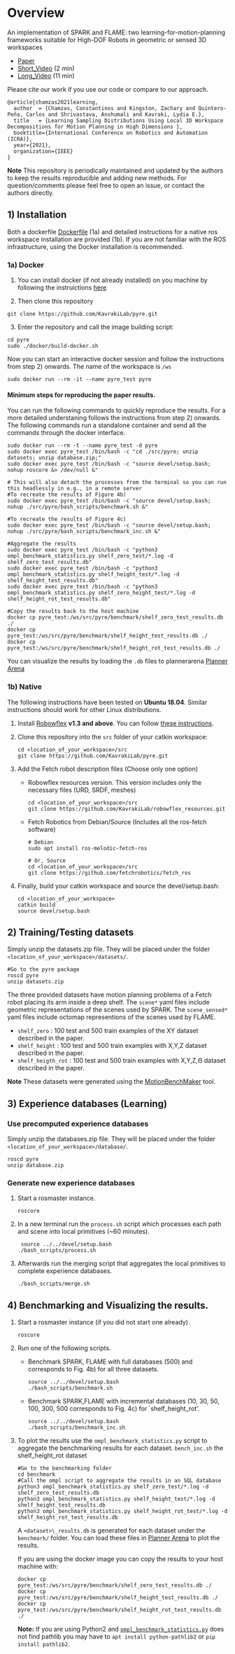 # Overview
An implementation of SPARK and FLAME: two learning-for-motion-planning frameworks suitable for High-DOF Robots in geometric or sensed 3D workspaces

- [Paper](https://arxiv.org/abs/2010.15335)
- [Short_Video](https://youtu.be/cH4_lIjjs58) (2 min)
- [Long_Video](https://youtu.be/DP0376NNHQo) (11 min)

Please cite our work if you use our code or compare to our approach.
```
@article{chamzas2021learning,
  author  = {Chamzas, Constantinos and Kingston, Zachary and Quintero-Peña, Carlos and Shrivastava, Anshumali and Kavraki, Lydia E.},
  title   = {Learning Sampling Distributions Using Local 3D Workspace Decompositions for Motion Planning in High Dimensions },
  booktitle={International Conference on Robotics and Automation (ICRA)},
  year={2021},
  organization={IEEE}
}
```

**Note** This repository is periodically maintained and updated by the authors to keep the results reproducible and adding new methods. For question/comments please feel free to open an issue, or contact the authors directly.   

## 1) Installation 
Both a dockerfile [Dockerfile](https://github.com/pyre/docker/DockerFile) (1a) and detailed instructions for a native ros workspace installation are provided (1b). If you are not familiar with the ROS infrastructure, using the Docker installation is recommended.

### 1a) Docker
   1. You can install docker (if not already installed) on you machine by following the instruictions [here](https://docs.docker.com/get-docker/)

   2. Then clone this repository
   
   ```
   git clone https://github.com/KavrakiLab/pyre.git
   ```

   3. Enter the repository and call the image building script:

   ```
   cd pyre 
   sudo ./docker/build-docker.sh
   ```
 
Now you can start an interactive docker session and follow the instructions from step 2) onwards.
The name of the workspace is `/ws`

```
sudo docker run --rm -it --name pyre_test pyre
```

#### Minimum steps for reproducing the paper results. 
You can run the following commands to quickly reproduce the results. For a more detailed understaning follows the instructions from step 2) onwards. 
The following commands run a standalone container and send all the commands through the docker interface.

```
sudo docker run --rm -t --name pyre_test -d pyre
sudo docker exec pyre_test /bin/bash -c "cd ./src/pyre; unzip datasets; unzip database.zip;"
sudo docker exec pyre_test /bin/bash -c "source devel/setup.bash; nohup roscore &> /dev/null &"

# This will also detach the processes from the terminal so you can run this headlessly in e.g., in a remote server
#To recreate the results of Figure 4b) 
sudo docker exec pyre_test /bin/bash -c "source devel/setup.bash; nohup ./src/pyre/bash_scripts/benchmark.sh &"

#To recreate the results of Figure 4c) 
sudo docker exec pyre_test /bin/bash -c "source devel/setup.bash; nohup ./src/pyre/bash_scripts/benchmark_inc.sh &"

#Aggregate the results
sudo docker exec pyre_test /bin/bash -c "python3 ompl_benchmark_statistics.py shelf_zero_test/*.log -d shelf_zero_test_results.db"
sudo docker exec pyre_test /bin/bash -c "python3 ompl_benchmark_statistics.py shelf_height_test/*.log -d shelf_height_test_results.db"
sudo docker exec pyre_test /bin/bash -c "python3 ompl_benchmark_statistics.py shelf_zero_height_test/*.log -d shelf_height_rot_test_results.db"

#Copy the results back to the host machine
docker cp pyre_test:/ws/src/pyre/benchmark/shelf_zero_test_results.db ./ 
docker cp pyre_test:/ws/src/pyre/benchmark/shelf_height_test_results.db ./
docker cp pyre_test:/ws/src/pyre/benchmark/shelf_height_rot_test_results.db ./
```
You can visualize the results by loading the `.db` files to plannerarena [Planner Arena](http://plannerarena.org/)
 
### 1b) Native 

The following instructions have been tested on **Ubuntu 18.04**. Similar
instructions should work for other Linux distributions.
1. Install [Robowflex](https://github.com/KavrakiLab/robowflex) **v1.3 and above**. You can follow [these instructions](https://kavrakilab.github.io/robowflex/md__home_runner_work_robowflex_robowflex__8docs_markdown_installation.html). 

2. Clone this repository into the `src` folder of your catkin workspace:

   ```
   cd <location_of_your_workspace>/src
   git clone https://github.com/KavrakiLab/pyre.git
   ```
3. Add the Fetch robot description files (Choose only one option) 
     - Robowflex resources version. This version includes only the necessary files (URD, SRDF, meshes) 
       ```
       cd <location_of_your_workspace>/src
       git clone https://github.com/KavrakiLab/robowflex_resources.git
       ```
     - Fetch Robotics from Debian/Source (Includes all the ros-fetch software)
       ```
       # Debian
       sudo apt install ros-melodic-fetch-ros

       # Or, Source
       cd <location_of_your_workspace>/src
       git clone https://github.com/fetchrobotics/fetch_ros
       ```
4. Finally, build your catkin workspace and source the devel/setup.bash:
   ```
   cd <location_of_your_workspace>
   catkin build
   source devel/setup.bash
   ```

## 2) Training/Testing datasets

Simply unzip the datasets.zip file. They will be placed under the folder `<location_of_your_workspace>/datasets/`.
```
#Go to the pyre package
roscd pyre
unzip datasets.zip
```

The three provided datasets have motion planning problems of a Fetch robot placing its arm inside a deep shelf. 
The `scene*`  yaml files include geometric representations of the scenes used by SPARK.
The `scene_sensed*` yaml files include octomap representions  of the scenes used by FLAME.  

- `shelf_zero` : 100 test and 500 train examples of the XY dataset described in the paper. 
- `shelf_height` : 100 test and 500 train examples with X,Y,Z dataset described in the paper. 
- `shelf_heigth_rot` : 100 test and 500 train examples with X,Y,Z,Θ dataset described in the paper. 


**Note** These datasets were generated using the [MotionBenchMaker](https://github.com/KavrakiLab/motion_bench_maker) tool.  


## 3) Experience databases (Learning)

### Use precomputed experience databases
Simply unzip the databases.zip file. They will be placed under the folder `<location_of_your_workspace>/database/`.
```
roscd pyre
unzip database.zip
```

### Generate new experience databases 
1. Start a rosmaster instance. 
    ```
    roscore
    ```
2. In a new terminal run the `process.sh` script which processes each path and scene into local primitives (~60 minutes).  
    ```
     source ../../devel/setup.bash
    ./bash_scripts/process.sh
    ```
3. Afterwards run the merging script that aggregates the local primitives to complete experience databases. 
    ```
    ./bash_scripts/merge.sh
    ```

## 4) Benchmarking and Visualizing the results. 

1. Start a rosmaster instance (if you did not start one already).     
   ```
   roscore
   ```

2. Run one of the following scripts.
      - Benchmark SPARK, FLAME with full databases (500) and corresponds to Fig. 4b) for all three datasets.
         ```
         source ../../devel/setup.bash
         ./bash_scripts/benchmark.sh
         ```
      - Benchmark SPARK,FLAME with incremental databases (10, 30, 50, 100, 300, 500  corresponds to Fig. 4c) for `shelf_height_rot'.
         ```
         source ../../devel/setup.bash
         ./bash_scripts/benchmark_inc.sh 
         ```

3. To plot the results use the `ompl_benchmark_statistics.py` script to aggregate the benchmarking results for each dataset. `bench_inc.sh`  the shelf_height_rot dataset
   ```
   #Go to the benchmarking folder
   cd benchmark
   #Call the ompl script to aggregate the results in an SQL database
   python3 ompl_benchmark_statistics.py shelf_zero_test/*.log -d shelf_zero_test_results.db
   python3 ompl_benchmark_statistics.py shelf_height_test/*.log -d shelf_height_test_results.db
   python3 ompl_benchmark_statistics.py shelf_height_rot_test/*.log -d shelf_height_rot_test_results.db
   ```
   A `<dataset>\_results.db` is generated for each dataset under the `benchmark/` folder. You can load these files in [Planner Arena](http://plannerarena.org/) to plot the results.

   If you are using the docker image you can copy the results to your host machine with:
   ```
   docker cp pyre_test:/ws/src/pyre/benchmark/shelf_zero_test_results.db ./ 
   docker cp pyre_test:/ws/src/pyre/benchmark/shelf_height_test_results.db ./
   docker cp pyre_test:/ws/src/pyre/benchmark/shelf_height_rot_test_results.db ./
   ```
    
   **Note:** If you are using Python2 and [`ompl_benchmark_statistics.py`](https://github.com/ompl/ompl/blob/master/scripts/ompl_benchmark_statistics.py) does not find pathlib you may have to `apt install python-pathlib2` or `pip install pathlib2`.
